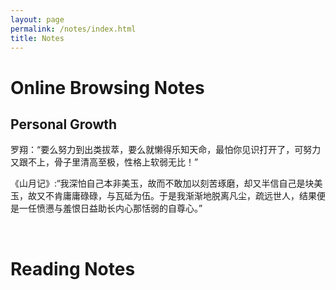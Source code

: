 ```yaml
---
layout: page
permalink: /notes/index.html
title: Notes
---
```


# Online Browsing Notes

## Personal Growth

罗翔：“要么努力到出类拔萃，要么就懒得乐知天命，最怕你见识打开了，可努力又跟不上，骨子里清高至极，性格上软弱无比！”

《山月记》:“我深怕自己本非美玉，故而不敢加以刻苦琢磨，却又半信自己是块美玉，故又不肯庸庸碌碌，与瓦砥为伍。于是我渐渐地脱离凡尘，疏远世人，结果便是一任愤懑与羞恨日益助长内心那恬弱的自尊心。”

<br>

# Reading Notes


<br>
